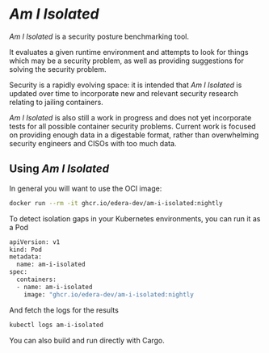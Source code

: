# *Am I Isolated*

*Am I Isolated* is a security posture benchmarking tool.

It evaluates a given runtime environment and attempts to look for things
which may be a security problem, as well as providing suggestions for
solving the security problem.

Security is a rapidly evolving space: it is intended that *Am I Isolated* is
updated over time to incorporate new and relevant security research
relating to jailing containers.

*Am I Isolated* is also still a work in progress and does not yet incorporate
tests for all possible container security problems.  Current work is
focused on providing enough data in a digestable format, rather than
overwhelming security engineers and CISOs with too much data.

## Using *Am I Isolated*

In general you will want to use the OCI image:

```sh
docker run --rm -it ghcr.io/edera-dev/am-i-isolated:nightly
```

To detect isolation gaps in your Kubernetes environments, you can run it as a Pod

```sh
apiVersion: v1
kind: Pod
metadata:
  name: am-i-isolated
spec:
  containers:
  - name: am-i-isolated
    image: "ghcr.io/edera-dev/am-i-isolated:nightly
```

And fetch the logs for the results

```sh
kubectl logs am-i-isolated
```

You can also build and run directly with Cargo.
